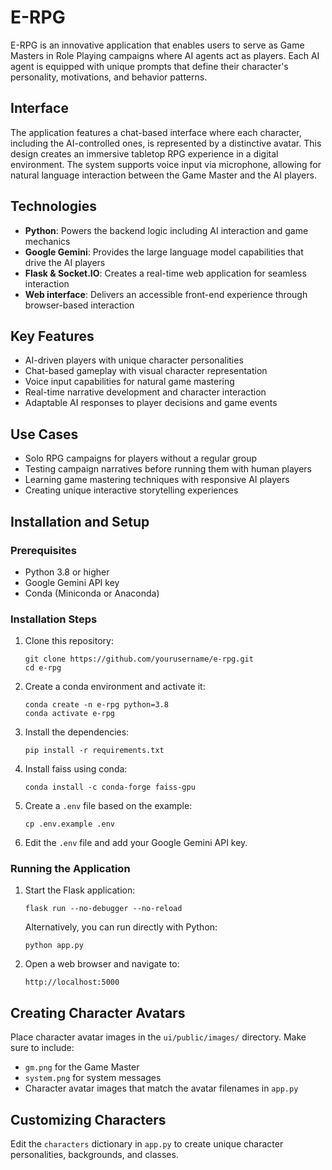 # E-RPG
E-RPG is an innovative application that enables users to serve as Game Masters in Role Playing campaigns where AI agents act as players. Each AI agent is equipped with unique prompts that define their character's personality, motivations, and behavior patterns.

## Interface
The application features a chat-based interface where each character, including the AI-controlled ones, is represented by a distinctive avatar. This design creates an immersive tabletop RPG experience in a digital environment. The system supports voice input via microphone, allowing for natural language interaction between the Game Master and the AI players.

## Technologies
- **Python**: Powers the backend logic including AI interaction and game mechanics
- **Google Gemini**: Provides the large language model capabilities that drive the AI players
- **Flask & Socket.IO**: Creates a real-time web application for seamless interaction
- **Web interface**: Delivers an accessible front-end experience through browser-based interaction

## Key Features
- AI-driven players with unique character personalities
- Chat-based gameplay with visual character representation
- Voice input capabilities for natural game mastering
- Real-time narrative development and character interaction
- Adaptable AI responses to player decisions and game events

## Use Cases
- Solo RPG campaigns for players without a regular group
- Testing campaign narratives before running them with human players
- Learning game mastering techniques with responsive AI players
- Creating unique interactive storytelling experiences

## Installation and Setup

### Prerequisites
- Python 3.8 or higher
- Google Gemini API key
- Conda (Miniconda or Anaconda)

### Installation Steps
1. Clone this repository:
   ```
   git clone https://github.com/yourusername/e-rpg.git
   cd e-rpg
   ```

2. Create a conda environment and activate it:
   ```
   conda create -n e-rpg python=3.8
   conda activate e-rpg
   ```

3. Install the dependencies:
   ```
   pip install -r requirements.txt
   ```

4. Install faiss using conda:
   ```
   conda install -c conda-forge faiss-gpu
   ```

5. Create a `.env` file based on the example:
   ```
   cp .env.example .env
   ```

6. Edit the `.env` file and add your Google Gemini API key.

### Running the Application
1. Start the Flask application:
   ```
   flask run --no-debugger --no-reload
   ```

   Alternatively, you can run directly with Python:
   ```
   python app.py
   ```

2. Open a web browser and navigate to:
   ```
   http://localhost:5000
   ```

## Creating Character Avatars
Place character avatar images in the `ui/public/images/` directory. Make sure to include:
- `gm.png` for the Game Master
- `system.png` for system messages
- Character avatar images that match the avatar filenames in `app.py`

## Customizing Characters
Edit the `characters` dictionary in `app.py` to create unique character personalities, backgrounds, and classes.